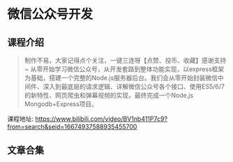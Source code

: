 # 微信公众号开发

## 课程介绍

> 制作不易，大家记得点个关注，一键三连呀【点赞、投币、收藏】感谢支持~ 从零开始学习微信公众号，从开发套路到整体功能实现，以express框架为基础，搭建一个完整的Node.js服务器后台。我们会从零开始封装微信中间件、深入到最底层的请求逻辑、详解微信公众号各个接口、使用ES5/6/7的新特性、网页爬虫和弹幕视频的实现，最终完成一个Node.js Mongodb+Express项目。

课程地址: https://www.bilibili.com/video/BV1nb411P7c9?from=search&seid=16674937588935455700

## 文章合集